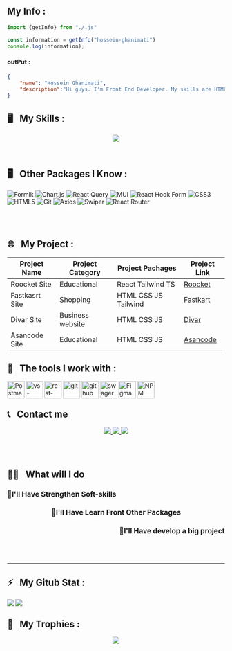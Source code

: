 ## My Info : 
```javascript
import {getInfo} from "./.js"

const information = getInfo("hossein-ghanimati") 
console.log(information);
```

#### outPut : 

``` json
{
    "name": "Hossein Ghanimati",
    "description":"Hi guys. I'm Front End Developer. My skills are HTML, CSS , javascript, tailwind, react, typescript (and some other packages). I have been in the front-end world for almost 1\5 year \nAnd I have been dealing with the dear JavaScript language for almost 1 year and 2 month \nI have recently mastered react and am about to start learning Next"
}
```


<h2>🖥 &nbsp; My Skills :</h2>

<p align="center">
   <img src="https://skillicons.dev/icons?i=js,graphql,tailwind,react,typescript"/>
</p>

<br>

<h2>🖥 &nbsp; Other Packages I Know :</h2>


![Formik](https://img.shields.io/badge/formik-%230081CB.svg?style=for-the-badge&logo=formik&logoColor=white)
![Chart.js](https://img.shields.io/badge/chart.js-F5788D.svg?style=for-the-badge&logo=chart.js&logoColor=white)
![React Query](https://img.shields.io/badge/-React%20Query-FF4154?style=for-the-badge&logo=react%20query&logoColor=white)
![MUI](https://img.shields.io/badge/MUI-%230081CB.svg?style=for-the-badge&logo=mui&logoColor=white)
![React Hook Form](https://img.shields.io/badge/React%20Hook%20Form-%23EC5990.svg?style=for-the-badge&logo=reacthookform&logoColor=white)
![CSS3](https://img.shields.io/badge/css3-%231572B6.svg?style=for-the-badge&logo=css3&logoColor=white)
![HTML5](https://img.shields.io/badge/html5-%23E34F26.svg?style=for-the-badge&logo=html5&logoColor=white)
![Git](https://img.shields.io/badge/git-%23EC5990.svg?style=for-the-badge&logo=git&logoColor=white)
![Axios](https://img.shields.io/badge/axios-%332f2f.svg?style=for-the-badge&logo=axios&logoColor=white&color=black)
![Swiper](https://img.shields.io/badge/swiper-32f2f.svg?style=for-the-badge&logo=swiper&logoColor=white&color=blue)
![React Router](https://img.shields.io/badge/reactrouter-%23E34F26.svg?style=for-the-badge&logo=reactrouter&logoColor=white)





<br/>
<br/>

<h2>🌐 &nbsp; My Project : </h2>

| Project Name | Project Category | Project Pachages | Project Link |
| --- | --- | --- | --- |
| Roocket Site | Educational | React Tailwind TS | [Roocket](https://github.com/hossein-ghanimati/roocket/) |
| Fastkasrt Site | Shopping | HTML CSS JS Tailwind | [Fastkart](https://hossein-ghanimati.github.io/fastkart/) |
| Divar Site | Business website | HTML CSS JS | [Divar](https://hossein-ghanimati.github.io/divar/) |
| Asancode Site | Educational | HTML CSS JS | [Asancode](https://hossein-ghanimati.github.io/asancode/) |



<h2>🔧 &nbsp; The tools I work with :</h2>


<img width="40px" height="40px" align="left" src="https://user-images.githubusercontent.com/25181517/192109061-e138ca71-337c-4019-8d42-4792fdaa7128.png" alt="Postman" />
<img width="40px" height="40px" align="left" src="https://user-images.githubusercontent.com/25181517/192108891-d86b6220-e232-423a-bf5f-90903e6887c3.png" alt="vs-code" />
<img width="40px" height="40px" align="left" src="https://user-images.githubusercontent.com/25181517/192107858-fe19f043-c502-4009-8c47-476fc89718ad.png" alt="rest-api" />
<img width="40px" height="40px" align="left" src="https://user-images.githubusercontent.com/25181517/192108372-f71d70ac-7ae6-4c0d-8395-51d8870c2ef0.png" alt="git"/>
<img width="40px" height="40px" align="left" src="https://user-images.githubusercontent.com/25181517/192108374-8da61ba1-99ec-41d7-80b8-fb2f7c0a4948.png" alt="github" />
<img width="40px" height="40px" align="left" src="https://user-images.githubusercontent.com/25181517/186711335-a3729606-5a78-4496-9a36-06efcc74f800.png" alt="swager" />
<img width="40px" height="40px" align="left" src="https://user-images.githubusercontent.com/25181517/189715289-df3ee512-6eca-463f-a0f4-c10d94a06b2f.png" alt="Figma" />
<img width="40px" height="40px" align="left" src="https://user-images.githubusercontent.com/25181517/121401671-49102800-c959-11eb-9f6f-74d49a5e1774.png" alt="NPM" />

<br/>
<br/>

<h2 align="left">📞 &nbsp; Contact me </h2>

<p align="center">
  <a href="https://hossein-ghanimati.github.io/asancode">
    <img src="https://img.shields.io/badge/Website-AsanCode-green?style=flat&logo=google-chrome" />
  </a>
  <a href="https://instagram.com/hossein.front.js/">
    <img src="https://img.shields.io/badge/Instagram-@hossein.front.js-red?style=flat&logo=instagram" />
  </a>
  <a href="https://t.me/ulasoy/">
    <img src="https://img.shields.io/badge/Telegram-@ulasoy-blue?style=flat&logo=telegram" />
  </a>
</p>



<br />
<br />

<h2 align="left">👨‍💻 &nbsp; What will I do </h2>

 <h3 align="left">🌟I'll Have Strengthen Soft-skills</h3>

 <h3 align="center">🌟I'll Have Learn Front Other Packages</h3>

 <h3 align="right">🌟I'll Have develop a big project</h3>




<br/>
<br/>

---

<h2>
    ⚡️ &nbsp; My Gitub Stat :
</h2>

<p>
    <img align="left" src="https://github-readme-stats.vercel.app/api?username=hossein-ghanimati&show_icons=true&theme=dark" />
    <img alig="right" src="https://github-readme-stats.vercel.app/api/top-langs/?username=hossein-ghanimati&hide_progress=false" />
</p>




<h2>💪 &nbsp; My Trophies :</h2>


<p align="center">
    <img src="https://github-profile-trophy.vercel.app/?username=hossein-ghanimati&theme=onedark" />    
</p>

<!--
**hossein-ghanimati/hossein-ghanimati** is a ✨ _special_ ✨ repository because its `README.md` (this file) appears on your GitHub profile.

Here are some ideas to get you started:

- 🔭 I’m currently working on ...
- 🌱 I’m currently learning ...
- 👯 I’m looking to collaborate on ...
- 🤔 I’m looking for help with ...
- 💬 Ask me about ...
- 📫 How to reach me: ...
- 😄 Pronouns: ...
- ⚡ Fun fact: ...
-->

